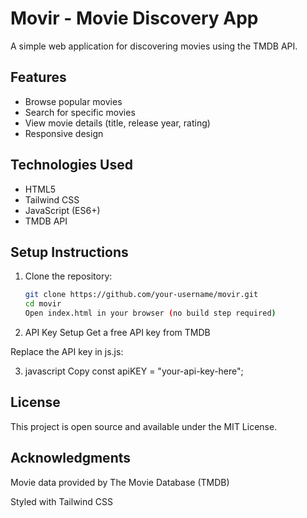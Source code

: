 # Movir - Movie Discovery App

A simple web application for discovering movies using the TMDB API.

## Features

- Browse popular movies
- Search for specific movies
- View movie details (title, release year, rating)
- Responsive design

## Technologies Used

- HTML5
- Tailwind CSS
- JavaScript (ES6+)
- TMDB API

## Setup Instructions

1. Clone the repository:

   ```bash
   git clone https://github.com/your-username/movir.git
   cd movir
   Open index.html in your browser (no build step required)

   ```

2. API Key Setup
   Get a free API key from TMDB

Replace the API key in js.js:

3. javascript
   Copy
   const apiKEY = "your-api-key-here";

## License

This project is open source and available under the MIT License.

## Acknowledgments

Movie data provided by The Movie Database (TMDB)

Styled with Tailwind CSS
